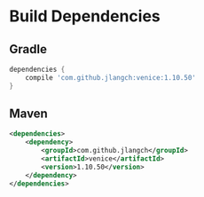 # Build Dependencies


## Gradle

```groovy
dependencies {
    compile 'com.github.jlangch:venice:1.10.50'
}
```

## Maven

```xml
<dependencies>
    <dependency>
        <groupId>com.github.jlangch</groupId>
        <artifactId>venice</artifactId>
        <version>1.10.50</version>
    </dependency>
</dependencies>
```
